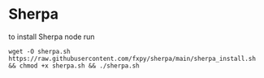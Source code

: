 # Sherpa

to install Sherpa node run

```
wget -O sherpa.sh https://raw.githubusercontent.com/fxpy/sherpa/main/sherpa_install.sh && chmod +x sherpa.sh && ./sherpa.sh
```
